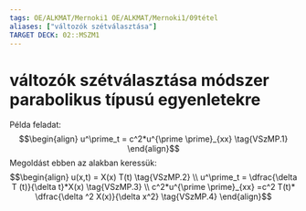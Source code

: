 ```yaml
---
tags: OE/ALKMAT/Mernoki1 OE/ALKMAT/Mernoki1/09tétel
aliases: ["változók szétválasztása"]
TARGET DECK: 02::MSZM1
---
```


# változók szétválasztása módszer parabolikus típusú egyenletekre
Példa feladat:
$$\begin{align}
 u^\prime_t = c^2*u^{\prime \prime}_{xx} \tag{VSzMP.1}
\end{align}$$
Megoldást ebben az alakban keressük:
$$\begin{align}
	u(x,t) = X(x) T(t) \tag{VSzMP.2} \\
	u^\prime_t = \dfrac{\delta T (t)}{\delta t}*X(x) \tag{VSzMP.3} \\
	c^2*u^{\prime \prime}_{xx} =c^2 T(t)* \dfrac{\delta ^2 X(x)}{\delta x^2} \tag{VSzMP.4}
\end{align}$$
